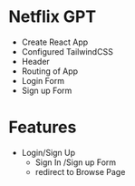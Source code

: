 # Netflix GPT
- Create React App
- Configured TailwindCSS
- Header
- Routing of App
- Login Form
- Sign up Form
# Features
- Login/Sign Up
    - Sign In /Sign up Form
    - redirect to Browse Page
